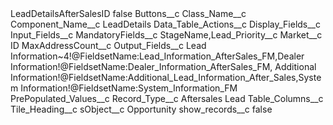 <?xml version="1.0" encoding="UTF-8"?>
<CustomMetadata xmlns="http://soap.sforce.com/2006/04/metadata" xmlns:xsi="http://www.w3.org/2001/XMLSchema-instance" xmlns:xsd="http://www.w3.org/2001/XMLSchema">
    <label>LeadDetailsAfterSalesID</label>
    <protected>false</protected>
    <values>
        <field>Buttons__c</field>
        <value xsi:nil="true"/>
    </values>
    <values>
        <field>Class_Name__c</field>
        <value xsi:nil="true"/>
    </values>
    <values>
        <field>Component_Name__c</field>
        <value xsi:type="xsd:string">LeadDetails</value>
    </values>
    <values>
        <field>Data_Table_Actions__c</field>
        <value xsi:nil="true"/>
    </values>
    <values>
        <field>Display_Fields__c</field>
        <value xsi:nil="true"/>
    </values>
    <values>
        <field>Input_Fields__c</field>
        <value xsi:nil="true"/>
    </values>
    <values>
        <field>MandatoryFields__c</field>
        <value xsi:type="xsd:string">StageName,Lead_Priority__c</value>
    </values>
    <values>
        <field>Market__c</field>
        <value xsi:type="xsd:string">ID</value>
    </values>
    <values>
        <field>MaxAddressCount__c</field>
        <value xsi:nil="true"/>
    </values>
   <values>
        <field>Output_Fields__c</field>
        <value xsi:type="xsd:string">Lead Information~4!@FieldsetName:Lead_Information_AfterSales_FM,Dealer Information!@FieldsetName:Dealer_Information_AfterSales_FM,
Additional Information!@FieldsetName:Additional_Lead_Information_After_Sales,System Information!@FieldsetName:System_Information_FM</value>
    </values>
    <values>
        <field>PrePopulated_Values__c</field>
        <value xsi:nil="true"/>
    </values>
    <values>
        <field>Record_Type__c</field>
        <value xsi:type="xsd:string">Aftersales Lead</value>
    </values>
    <values>
        <field>Table_Columns__c</field>
        <value xsi:nil="true"/>
    </values>
    <values>
        <field>Tile_Heading__c</field>
        <value xsi:nil="true"/>
    </values>
    <values>
        <field>sObject__c</field>
        <value xsi:type="xsd:string">Opportunity</value>
    </values>
    <values>
        <field>show_records__c</field>
        <value xsi:type="xsd:boolean">false</value>
    </values>
</CustomMetadata>
